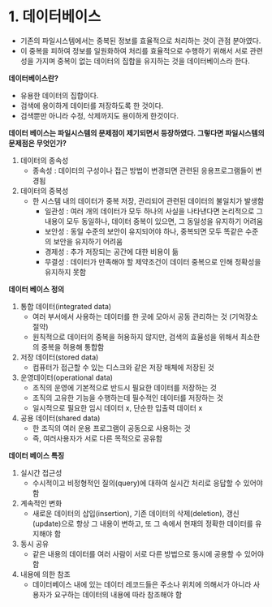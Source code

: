 # 1. 데이터베이스

- 기존의 파일시스템에서는 중복된 정보를 효율적으로 처리하는 것이 관점 분야였다.
- 이 중복을 피하여 정보를 일원화하여 처리를 효율적으로 수행하기 위해서 서로 관련성을 가지며 중복이 없는 데이터의 집합을 유지하는 것을 데이터베이스라 한다.

**데이터베이스란?**

- 유용한 데이터의 집합이다.
- 검색에 용이하게 데이터를 저장하도록 한 것이다.
- 검색뿐만 아니라 수정, 삭제까지도 용이하게 한것이다.

**데이터 베이스는 파일시스템의 문제점이 제기되면서 등장하였다. 그렇다면 파일시스템의 문제점은 무엇인가?**

1. 데이터의 종속성
    - 종속성 : 데이터의 구성이나 접근 방법이 변경되면 관련된 응용프로그램들이 변경됨
2. 데이터의 중복성
    - 한 시스템 내의 데이터가 중복 저장, 관리되어 관련된 데이터의 불일치가 발생함
        - 일관성 : 여러 개의 데이터가 모두 하나의 사실을 나타낸다면 논리적으로 그 내용이 모두 동일하나, 데이터 중복이 있으면, 그 동일성을 유지하기 어려움
        - 보안성 : 동일 수준의 보안이 유지되어야 하나, 중복되면 모두 똑같은 수준의 보안을 유지하기 어려움
        - 경제성 : 추가 저장되는 공간에 대한 비용이 듦
        - 무결성 : 데이터가 만족해야 할 제약조건이 데이터 중복으로 인해 정확성을 유지하지 못함

**데이터 베이스 정의**

1. 통합 데이터(integrated data)
    - 여러 부서에서 사용하는 데이터를 한 곳에 모아서 공동 관리하는 것 (기억장소 절약)
    - 원칙적으로 데이터의 중복을 허용하지 않지만, 검색의 효율성을 위해서 최소한의 중복을 허용해 통합함
2. 저장 데이터(stored data)
    - 컴퓨터가 접근할 수 있는 디스크와 같은 저장 매체에 저장된 것
3. 운영데이터(operational data)
    - 조직의 운영에 기본적으로 반드시 필요한 데이터를 저장하는 것
    - 조직의 고유한 기능을 수행하는데 필수적인 데이터를 저장하는 것
    - 일시적으로 필요한 임시 데이터 x, 단순한 입출력 데이터 x
4. 공용 데이터(shared data)
    - 한 조직의 여러 운용 프로그램이 공동으로 사용하는 것
    - 즉, 여러사용자가 서로 다른 목적으로 공유함

**데이터 베이스 특징**

1. 실시간 접근성
    - 수시적이고 비정형적인 질의(query)에 대하여 실시간 처리로 응답할 수 있어야 함
2. 계속적인 변화
    - 새로운 데이터의 삽입(insertion), 기존 데이터의 삭제(deletion), 갱신(update)으로 항상 그 내용이 변하고, 또 그 속에서 현재의 정확한 데이터를 유지해야 함
3. 동시 공유
    - 같은 내용의 데이터를 여러 사람이 서로 다른 방법으로 동시에 공용할 수 있어야 함
4. 내용에 의한 참조
    - 데이터베이스 내에 있는 데이터 레코드들은 주소나 위치에 의해서가 아니라 사용자가 요구하는 데이터의 내용에 따라 참조해야 함